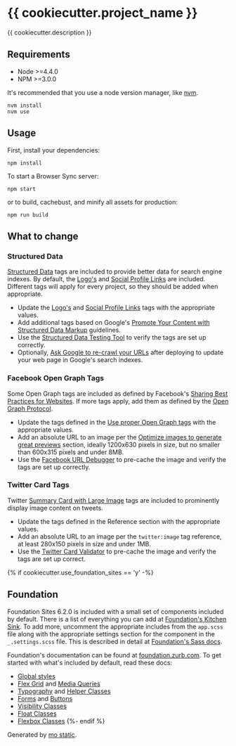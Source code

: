 # {{ cookiecutter.project_name }}

{{ cookiecutter.description }}


## Requirements

* Node >=4.4.0
* NPM >=3.0.0

It's recommended that you use a node version manager, like [nvm](https://github.com/creationix/nvm).

```
nvm install
nvm use
```


## Usage

First, install your dependencies:

```
npm install
```

To start a Browser Sync server:

```
npm start
```

or to build, cachebust, and minify all assets for production:

```
npm run build
```


## What to change

### Structured Data

[Structured Data](https://developers.google.com/structured-data/) tags are included to provide better data for search engine indexes.
By default, the [Logo's](https://developers.google.com/structured-data/customize/logos) and
[Social Profile Links](https://developers.google.com/structured-data/customize/social-profiles) are
included. Different tags will apply for every project, so they should be added when appropriate.

* Update the [Logo's](https://developers.google.com/structured-data/customize/logos) and [Social Profile Links](https://developers.google.com/structured-data/customize/social-profiles) tags with the appropriate values.
* Add additional tags based on Google's [Promote Your Content with Structured Data Markup](https://developers.google.com/structured-data/) guidelines.
* Use the [Structured Data Testing Tool](https://developers.google.com/structured-data/testing-tool/) to verify the tags are set up correctly.
* Optionally, [Ask Google to re-crawl your URLs](https://support.google.com/webmasters/answer/6065812?hl=en&ref_topic=4617736&rd=1) after deploying to update your web page in Google's search indexes.

### Facebook Open Graph Tags

Some Open Graph tags are included as defined by Facebook's [Sharing Best Practices for Websites](https://developers.facebook.com/docs/sharing/best-practices).
If more tags apply, add them as defined by the [Open Graph Protocol](http://opengraphprotocol.org/).

* Update the tags defined in the [Use proper Open Graph tags](https://developers.facebook.com/docs/sharing/best-practices#tags) with the appropriate values.
* Add an absolute URL to an image per the [Optimize images to generate great previews](https://developers.facebook.com/docs/sharing/best-practices#images) section, ideally 1200x630 pixels in size, but no smaller than 600x315 pixels and under 8MB.
* Use the [Facebook URL Debugger](https://developers.facebook.com/tools/debug) to pre-cache the image and verify the tags are set up correctly.

### Twitter Card Tags

Twitter [Summary Card with Large Image](https://dev.twitter.com/cards/types/summary-large-image)
tags are included to prominently display image content on tweets.

* Update the tags defined in the Reference section with the appropriate values.
* Add an absolute URL to an image per the `twitter:image` tag reference, at least 280x150 pixels in size and under 1MB.
* Use the [Twitter Card Validator](https://cards-dev.twitter.com/validator) to pre-cache the image and verify the tags are set up correct.


{% if cookiecutter.use_foundation_sites == 'y' -%}
## Foundation

Foundation Sites 6.2.0 is included with a small set of components included by
default. There is a list of everything you can add at [Foundation's Kitchen Sink](http://foundation.zurb.com/sites/docs/kitchen-sink.html).
To add more, uncomment the appropriate includes from the `app.scss` file along
with the appropriate settings section for the component in the `_.settings.scss`
file. This is described in detail at [Foundation's Sass docs](http://foundation.zurb.com/sites/docs/sass.html#adjusting-css-output).

Foundation's documentation can be found at [foundation.zurb.com](http://foundation.zurb.com/sites/docs/).
To get started with what's included by default, read these docs:

* [Global styles](http://foundation.zurb.com/sites/docs/global.html)
* [Flex Grid](http://foundation.zurb.com/sites/docs/flex-grid.html) and [Media Queries](http://foundation.zurb.com/sites/docs/media-queries.html)
* [Typography](http://foundation.zurb.com/sites/docs/typography-base.html) and [Helper Classes](http://foundation.zurb.com/sites/docs/typography-helpers.html)
* [Forms](http://foundation.zurb.com/sites/docs/forms.html) and [Buttons](http://foundation.zurb.com/sites/docs/button.html)
* [Visibility Classes](http://foundation.zurb.com/sites/docs/visibility.html)
* [Float Classes](http://foundation.zurb.com/sites/docs/float-classes.html)
* [Flexbox Classes](http://foundation.zurb.com/sites/docs/flexbox.html)
{%- endif %}


Generated by [mo static](https://github.com/istrategylabs/mo-static).
